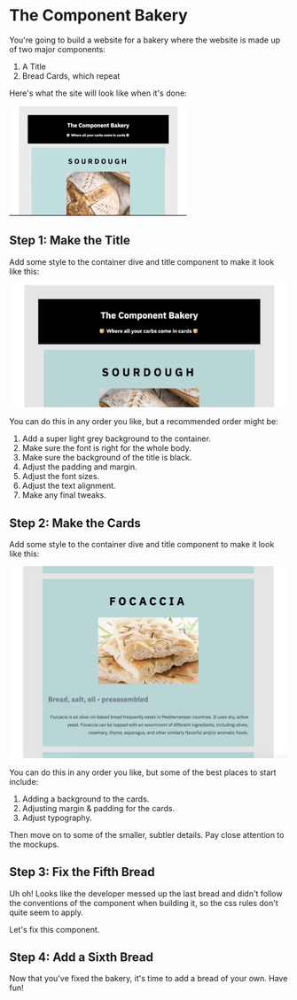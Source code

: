 # The Component Bakery

You're going to build a website for a bakery where the website is made up of two major components:

1. A Title
2. Bread Cards, which repeat

Here's what the site will look like when it's done:

![preview](mockups/bread.gif)

## Step 1: Make the Title

Add some style to the container dive and title component to make it look like this:

![Header](mockups/title.png)

You can do this in any order you like, but a recommended order might be:

1. Add a super light grey background to the container.
2. Make sure the font is right for the whole body.
3. Make sure the background of the title is black.
4. Adjust the padding and margin.
5. Adjust the font sizes.
6. Adjust the text alignment.
7. Make any final tweaks.

## Step 2: Make the Cards

Add some style to the container dive and title component to make it look like this:

![Cards](mockups/breadcard.png)

You can do this in any order you like, but some of the best places to start include:

1. Adding a background to the cards.
2. Adjusting margin & padding for the cards.
3. Adjust typography.

Then move on to some of the smaller, subtler details. Pay close attention to the mockups.

## Step 3: Fix the Fifth Bread

Uh oh! Looks like the developer messed up the last bread and didn't follow the conventions of the component when building it, so the css rules don't quite seem to apply.

Let's fix this component.

## Step 4: Add a Sixth Bread

Now that you've fixed the bakery, it's time to add a bread of your own. Have fun!
